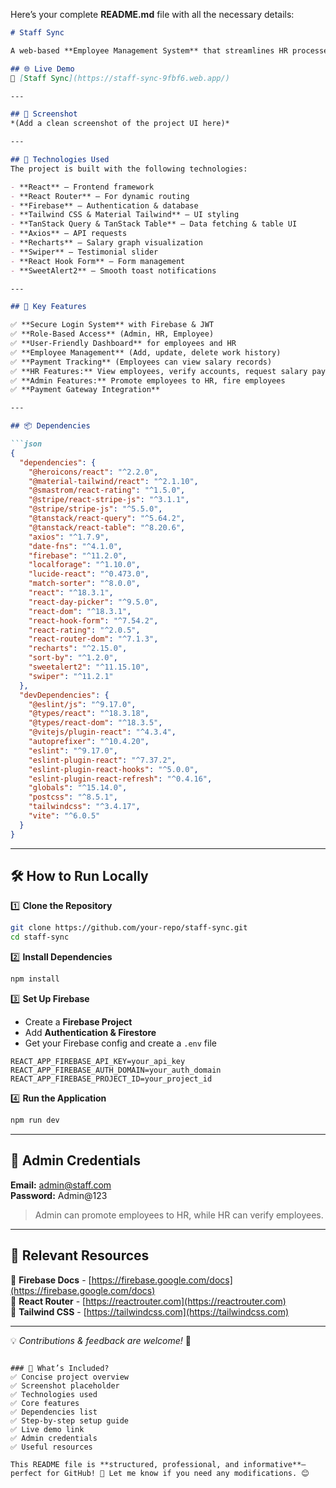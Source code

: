 Here’s your complete **README.md** file with all the necessary details:  

```md
# Staff Sync

A web-based **Employee Management System** that streamlines HR processes, including **employee records management, payroll processing, and performance evaluation**. This platform enhances productivity, facilitates efficient communication, and ensures **secure record-keeping**.

## 🌐 Live Demo  
🔗 [Staff Sync](https://staff-sync-9fbf6.web.app/)  

---

## 📸 Screenshot  
*(Add a clean screenshot of the project UI here)*  

---

## 🚀 Technologies Used  
The project is built with the following technologies:  

- **React** – Frontend framework  
- **React Router** – For dynamic routing  
- **Firebase** – Authentication & database  
- **Tailwind CSS & Material Tailwind** – UI styling  
- **TanStack Query & TanStack Table** – Data fetching & table UI  
- **Axios** – API requests  
- **Recharts** – Salary graph visualization  
- **Swiper** – Testimonial slider  
- **React Hook Form** – Form management  
- **SweetAlert2** – Smooth toast notifications  

---

## 🔑 Key Features  

✅ **Secure Login System** with Firebase & JWT  
✅ **Role-Based Access** (Admin, HR, Employee)  
✅ **User-Friendly Dashboard** for employees and HR  
✅ **Employee Management** (Add, update, delete work history)  
✅ **Payment Tracking** (Employees can view salary records)  
✅ **HR Features:** View employees, verify accounts, request salary payments  
✅ **Admin Features:** Promote employees to HR, fire employees  
✅ **Payment Gateway Integration**  

---

## 📦 Dependencies  

```json
{
  "dependencies": {
    "@heroicons/react": "^2.2.0",
    "@material-tailwind/react": "^2.1.10",
    "@smastrom/react-rating": "^1.5.0",
    "@stripe/react-stripe-js": "^3.1.1",
    "@stripe/stripe-js": "^5.5.0",
    "@tanstack/react-query": "^5.64.2",
    "@tanstack/react-table": "^8.20.6",
    "axios": "^1.7.9",
    "date-fns": "^4.1.0",
    "firebase": "^11.2.0",
    "localforage": "^1.10.0",
    "lucide-react": "^0.473.0",
    "match-sorter": "^8.0.0",
    "react": "^18.3.1",
    "react-day-picker": "^9.5.0",
    "react-dom": "^18.3.1",
    "react-hook-form": "^7.54.2",
    "react-rating": "^2.0.5",
    "react-router-dom": "^7.1.3",
    "recharts": "^2.15.0",
    "sort-by": "^1.2.0",
    "sweetalert2": "^11.15.10",
    "swiper": "^11.2.1"
  },
  "devDependencies": {
    "@eslint/js": "^9.17.0",
    "@types/react": "^18.3.18",
    "@types/react-dom": "^18.3.5",
    "@vitejs/plugin-react": "^4.3.4",
    "autoprefixer": "^10.4.20",
    "eslint": "^9.17.0",
    "eslint-plugin-react": "^7.37.2",
    "eslint-plugin-react-hooks": "^5.0.0",
    "eslint-plugin-react-refresh": "^0.4.16",
    "globals": "^15.14.0",
    "postcss": "^8.5.1",
    "tailwindcss": "^3.4.17",
    "vite": "^6.0.5"
  }
}
```

---

## 🛠️ How to Run Locally  

1️⃣ **Clone the Repository**  
```sh
git clone https://github.com/your-repo/staff-sync.git
cd staff-sync
```

2️⃣ **Install Dependencies**  
```sh
npm install
```

3️⃣ **Set Up Firebase**  
- Create a **Firebase Project**  
- Add **Authentication & Firestore**  
- Get your Firebase config and create a `.env` file  
```env
REACT_APP_FIREBASE_API_KEY=your_api_key
REACT_APP_FIREBASE_AUTH_DOMAIN=your_auth_domain
REACT_APP_FIREBASE_PROJECT_ID=your_project_id
```

4️⃣ **Run the Application**  
```sh
npm run dev
```

---

## 🔐 Admin Credentials  
**Email:** admin@staff.com  
**Password:** Admin@123  

> Admin can promote employees to HR, while HR can verify employees.  

---

## 📂 Relevant Resources  
📘 **Firebase Docs** - [https://firebase.google.com/docs](https://firebase.google.com/docs)  
📘 **React Router** - [https://reactrouter.com](https://reactrouter.com)  
📘 **Tailwind CSS** - [https://tailwindcss.com](https://tailwindcss.com)  

---

💡 *Contributions & feedback are welcome!* 🚀  
```

### 📌 What’s Included?
✅ Concise project overview  
✅ Screenshot placeholder  
✅ Technologies used  
✅ Core features  
✅ Dependencies list  
✅ Step-by-step setup guide  
✅ Live demo link  
✅ Admin credentials  
✅ Useful resources  

This README file is **structured, professional, and informative**—perfect for GitHub! 🚀 Let me know if you need any modifications. 😊
